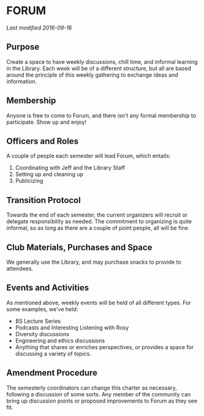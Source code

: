 # FORUM
*Last modified 2016-09-16*

## Purpose
Create a space to have weekly discussions, chill time, and informal learning in the Library. Each week will be of a different structure, but all are based around the principle of this weekly gathering to exchange ideas and information.

## Membership
Anyone is free to come to Forum, and there isn't any formal membership to participate. Show up and enjoy!

## Officers and Roles
A couple of people each semester will lead Forum, which entails:
  1. Coordinating with Jeff and the Library Staff
  2. Setting up and cleaning up
  3. Publicizing 

## Transition Protocol
Towards the end of each semester, the current organizers will recruit or delegate responsibility as needed. The commitment to organizing is quite informal, so as long as there are a couple of point people, all will be fine.

## Club Materials, Purchases and Space
We generally use the Library, and may purchase snacks to provide to attendees. 

## Events and Activities
As mentioned above, weekly events will be held of all different types. For some examples, we've held:
  * BS Lecture Series
  * Podcasts and Interesting Listening with Rosy
  * Diversity discussions
  * Engineering and ethics discussions
  * Anything that shares or enriches perspectives, or provides a space for discussing a variety of topics. 

## Amendment Procedure
The semesterly coordinators can change this charter as necessary, following a discussion of some sorts. Any member of the community can bring up discussion points or proposed improvements to Forum as they see fit. 
